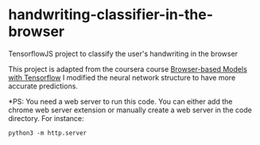 # handwriting-classifier-in-the-browser
TensorflowJS project to classify the user's handwriting in the browser

This project is adapted from the coursera course [Browser-based Models with Tensorflow](https://www.coursera.org/learn/browser-based-models-tensorflow/home/welcome)
I modified the neural network structure to have more accurate predictions.

*PS: You need a web server to run this code. You can either add the chrome web server extension or manually create a web server in the code directory.
For instance:
```
python3 -m http.server
```
